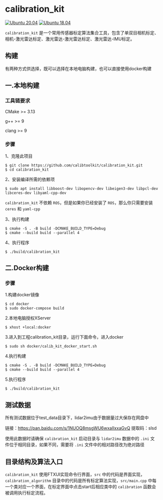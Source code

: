 # calibration_kit

[![Ubuntu 20.04](https://github.com/calibtoolkit/calibration_kit/actions/workflows/ubuntu-focal.yml/badge.svg)](https://github.com/calibtoolkit/calibration_kit/actions/workflows/ubuntu-focal.yml)
[![Ubuntu 18.04](https://github.com/calibtoolkit/calibration_kit/actions/workflows/ubuntu-bionic.yml/badge.svg)](https://github.com/calibtoolkit/calibration_kit/actions/workflows/ubuntu-bionic.yml)

`calibration_kit` 是一个常用传感器标定算法集合工具，包含了单双目相机标定、相机-激光雷达标定、激光雷达-激光雷达标定、激光雷达-IMU标定。

## 构建

有两种方式供选择，既可以选择在本地电脑构建，也可以直接使用docker构建

## 一.本地构建

### 工具链要求

CMake >= 3.13

g++ >= 9

clang >= 9

### 步骤

1、克隆此项目

```shell
$ git clone https://github.com/calibtoolkit/calibration_kit.git
$ cd calibration_kit
```

2、安装编译所需的依赖项

```shell
$ sudo apt install libboost-dev libopencv-dev libeigen3-dev libpcl-dev libceres-dev libyaml-cpp-dev
```

`calibration_kit` 不依赖 `ROS`，但是如果你已经安装了 `ROS`，那么你只需要安装 `ceres` 和 `yaml-cpp`

3、执行构建

```shell
$ cmake -S . -B build -DCMAKE_BUILD_TYPE=Debug 
$ cmake --build build --parallel 4
```

4、执行程序

```shell
$ ./build/calibration_kit
```

## 二.Docker构建

### 步骤

1.构建docker镜像

```
$ cd docker
$ sudo docker-compose build  
```

2.本地电脑授权XServer

```
$ xhost +local:docker
```

3.进入到工程calibration_kit目录，运行下面命令，进入docker

```
$ sudo sh docker/calib_kit_docker_start.sh
```

4.执行构建

```shell
$ cmake -S . -B build -DCMAKE_BUILD_TYPE=Debug 
$ cmake --build build --parallel 4
```

5.执行程序

```shell
$ ./build/calibration_kit
```

## 测试数据

所有测试数据位于test_data目录下，lidar2imu由于数据量过大保存在网盘中

链接：https://pan.baidu.com/s/1NUOQ8msgWU6wxaIIxxaGvQ  提取码：slsd

使用此数据时请确保 `calibration_kit` 启动目录与 `lidar2imu` 数据中的 `.ini` 文件位于相同目录，如果不同，需要将 `.ini` 文件中的相对路径改为绝对路径

## 目录结构及算法入口

`calibration_kit` 使用FTXUI实现命令行界面，`src` 中的代码是界面实现，`calibration_algorithm` 目录中的代码是所有标定算法实现，`src/main.cpp` 中每一个类对应一个界面，在标定界面中点击start后相应类中的 `calibration` 函数会被调用执行标定流程。
